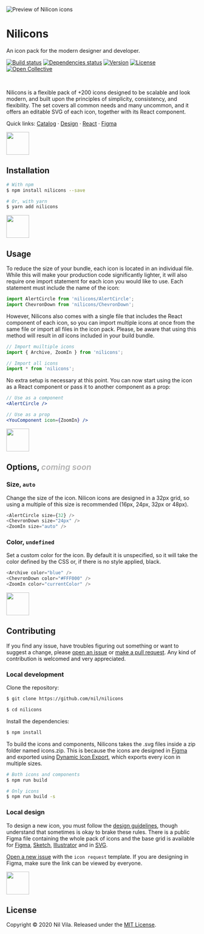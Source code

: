 ![Preview of Nilicon icons](https://user-images.githubusercontent.com/13088397/80711253-59b46480-8af0-11ea-9118-e867400018a8.png)

# Nilicons
An icon pack for the modern designer and developer.

[![Build status](https://travis-ci.org/nil/nilicons.svg?branch=master)](https://travis-ci.org/nil/nilicons)
[![Dependencies status](https://img.shields.io/david/dev/nil/nilicons.svg)](https://david-dm.org/nil/nilicons)
[![Version](https://img.shields.io/npm/v/nilicons.svg)](https://www.npmjs.com/package/nilicons)
[![License](https://img.shields.io/npm/l/nilicons.svg)](https://github.com/nil/nilicons/blob/master/LICENSE)
[![Open Collective](https://img.shields.io/opencollective/all/nilicons?label=backers)](https://opencollective.com/nilicons)

<br />

Nilicons is a flexible pack of +200 icons designed to be scalable and look modern, and built upon the principles of simplicity, consistency, and flexibility. The set covers all common needs and many uncommon, and it offers an editable SVG of each icon, together with its React component.

Quick links: [Catalog](nil.github.io/nilicons) · [Design](nil.github.io/nilicons/guidelines) · [React](#installation) · [Figma]()

<img src="https://user-images.githubusercontent.com/13088397/80711254-5a4cfb00-8af0-11ea-9bd1-e92c1b80741d.png" aria-hidden="true" height="60px" />

## Installation

```sh
# With npm
$ npm install nilicons --save

# Or, with yarn
$ yarn add nilicons
```

<img src="https://user-images.githubusercontent.com/13088397/80711260-5b7e2800-8af0-11ea-9f10-b5b1d727a9a5.png" aria-hidden="true" height="60px" />

## Usage

To reduce the size of your bundle, each icon is located in an individual file. While this will make your production code significantly lighter, it will also require one import statement for each icon you would like to use. Each statement must include the name of the icon:

```js
import AlertCircle from 'nilicons/AlertCircle';
import ChevronDown from 'nilicons/ChevronDown';
```

However, Nilicons also comes with a single file that includes the React component of each icon, so you can import multiple icons at once from the same file or import all files in the icon pack. Please, be aware that using this method will result in *all* icons included in your build bundle.


```js
// Import muiltiple icons
import { Archive, ZoomIn } from 'nilicons';

// Import all icons
import * from 'nilicons';
```

No extra setup is necessary at this point. You can now start using the icon as a React component or pass it to another component as a prop:

```jsx
// Use as a component
<AlertCircle />

// Use as a prop
<YouComponent icon={ZoomIn} />
```

<img src="https://user-images.githubusercontent.com/13088397/80711258-5b7e2800-8af0-11ea-80a8-f179cc157f4a.png" aria-hidden="true" height="60px" />

## Options, <i style="opacity: 0.3">coming soon</i>

### Size, `auto`

Change the size of the icon. Nilicon icons are designed in a 32px grid, so using a multiple of this size is recommended (16px, 24px, 32px or 48px).

```js
<AlertCircle size={32} />
<ChevronDown size="24px" />
<ZoomIn size="auto" />
```

### Color, `undefined`

Set a custom color for the icon. By default it is unspecified, so it will take the color defined by the CSS or, if there is no style applied, black.

```js
<Archive color="blue" />
<ChevronDown color="#FFF000" />
<ZoomIn color="currentColor" />
```

<img src="https://user-images.githubusercontent.com/13088397/80711250-591bce00-8af0-11ea-90ad-80510cbab674.png" aria-hidden="true" height="60px" />

## Contributing

If you find any issue, have troubles figuring out something or want to suggest a change, please [open an issue](https://github.com/nil/nilicons/issues/new/choose) or [make a pull request](https://github.com/nil/nilicons/compare). Any kind of contribution is welcomed and very appreciated.

### Local development

Clone the repository:

```sh
$ git clone https://github.com/nil/nilicons

$ cd nilicons
```

Install the dependencies:

```sh
$ npm install
```

To build the icons and components, Nilicons takes the .svg files inside a zip folder named icons.zip. This is because the icons are designed in [Figma]() and exported using [Dynamic Icon Export](https://github.com/nil/figma-dynamic-icon-export), which exports every icon in multiple sizes.

```sh
# Both icons and components
$ npm run build

# Only icons
$ npm run build -s
```

### Local design

To design a new icon, you must follow the [design guidelines](), though understand that sometimes is okay to brake these rules. There is a public Figma file containing the whole pack of icons and the base grid is available for [Figma](), [Sketch](), [Illustrator]() and in [SVG]().

[Open a new issue](https://github.com/nil/nilicons/issues/new?assignees=&labels=icon+request&template=icon-request.md&title=%5BIcon+request%5D) with the `icon request` template. If you are designing in Figma, make sure the link can be viewed by everyone.

<img src="https://user-images.githubusercontent.com/13088397/80711256-5ae59180-8af0-11ea-9b9f-7934f4a19170.png" aria-hidden="true" height="60px" />

## License

Copyright © 2020 Nil Vila. Released under the [MIT License](https://github.com/nil/nilicons/blob/master/LICENSE).
